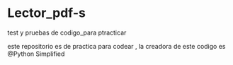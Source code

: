 # Lector_pdf-s
test y pruebas de codigo_para ptracticar

este repositorio es de practica para codear , la creadora de este codigo es @Python Simplified
